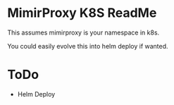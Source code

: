# MimirProxy K8S ReadMe

This assumes mimirproxy is your namespace in k8s.

You could easily evolve this into helm deploy if wanted.

# ToDo

* Helm Deploy

